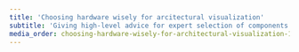 ```yaml
---
title: 'Choosing hardware wisely for arcitectural visualization'
subtitle: 'Giving high-level advice for expert selection of components and machines'
media_order: choosing-hardware-wisely-for-architectural-visualization-1.jpg
---
```


